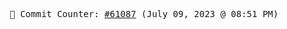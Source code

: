 <p align="center">
    <samp>
        📮 Commit Counter: <a href="https://github.com/Javascript-void0/Javascript-void0/commits/main">#61087</a> (July 09, 2023 @ 08:51 PM)
    </samp>
</p>